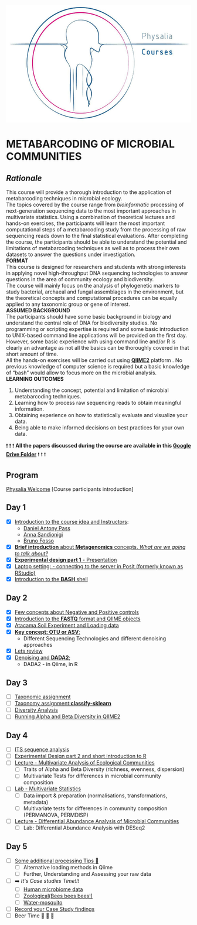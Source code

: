 <img src="main_data_dir/image.jpg" width="940" alt="None">  

**METABARCODING OF MICROBIAL COMMUNITIES**  
=====

## ***Rationale***
This course will provide a thorough introduction to the application of metabarcoding techniques in microbial ecology.  
The topics covered by the course range from *bioinformatic* processing of next-generation sequencing data to the most important approaches in multivariate statistics. Using a combination of theoretical lectures and hands-on exercises, the participants will learn the most important computational steps of a metabarcoding study from the processing of raw sequencing reads down to the final statistical evaluations. After completing the course, the participants should be able to understand the potential and limitations of metabarcoding techniques as well as to process their own datasets to answer the questions under investigation.  
__FORMAT__  
This course is designed for researchers and students with strong interests in applying novel high-throughput DNA sequencing technologies to answer questions in the area of community ecology and biodiversity.  
The course will mainly focus on the analysis of phylogenetic markers to study bacterial, archaeal and fungal assemblages in the environment, but the theoretical concepts and computational procedures can be equally applied to any taxonomic group or gene of interest.  
__ASSUMED BACKGROUND__  
The participants should have some basic background in biology and understand the central role of DNA for biodiversity studies. No programming or scripting expertise is required and some basic introduction to UNIX-based command line applications will be provided on the first day. However, some basic experience with using command line and/or R is clearly an advantage as not all the basics can be thoroughly covered in that short amount of time.  
All the hands-on exercises will be carried out using [**QIIME2**](https://qiime2.org/) platform . No previous knowledge of computer science is required but a basic knowledge of “bash” would allow to focus more on the microbial analysis.  
__LEARNING OUTCOMES__  
1) Understanding the concept, potential and limitation of microbial metabarcoding techniques.
2) Learning how to process raw sequencing reads to obtain meaningful information.
3) Obtaining experience on how to statistically evaluate and visualize your data.
4) Being able to make informed decisions on best practices for your own data.  
  
:exclamation: :exclamation: :exclamation: **All the papers discussed during the course are available in this [Google Drive Folder](https://drive.google.com/drive/folders/1pld02nU8v6APTbysmT_iQdGw8tKToByr?usp=share_link)** :exclamation: :exclamation: :exclamation:    
  

## Program
[Physalia Welcome](https://drive.google.com/open?id=1zAqld5-NcofYez4QYsGGvX0ZtJGphRNQHCBVwUgYNVE)
[Course participants introduction]
## Day 1
- [X] [Introduction to the course idea and Instructors](Welcome.pptx):
    - [Daniel Antony Pass](https://scholar.google.com/citations?user=XQml0DQAAAAJ&hl=en)  
    - [Anna Sandionigi](https://scholar.google.com/citations?hl=it&user=DLDuk_EAAAAJ)  
    - [Bruno Fosso](https://scholar.google.com/citations?user=TBeT9pIAAAAJ&hl=it)  
- [X] [**Brief introduction** about __Metagenomics__ concepts. *What are we going to talk about?*](https://docs.google.com/presentation/d/1Pei27F-JkJUiJXL7nCe5WaWffws7EHWk5EA3AfyrV-Q/edit?usp=share_link)
- [X] [**Experimental design part 1**  - Presentation](https://docs.google.com/presentation/d/1BGdfq3lH9avWzLAmXq6RMiOr_F5GEy9i9gyphj6JaYk/edit?usp=sharing)
- [X] [Laptop setting: - connecting to the server in Posit (formerly known as RStudio)](https://docs.google.com/presentation/d/1yA5ytQFu-npecFNrh3KDEk6IzHjG4KLotiGIXSruMuo/edit?usp=share_link)  
- [X] [Introduction to the **BASH** shell](unix_short_tutorial/Readme.md)

## Day 2
- [X] [Few concepts about Negative and Positive controls](unix_short_tutorial/controls.md)
- [X] [Introduction to the **FASTQ** format and QIIME objects](https://docs.google.com/presentation/d/1RowyRGCLqAgt6Oxa_h3c33r4SI9reZlq6ZheRv-HAks/edit?usp=share_link)
- [X] [Atacama Soil Experiment and Loading data](16S_ITS_tutorial/readme.md) 
- [X] [**Key concept: OTU or ASV**;](https://docs.google.com/presentation/d/1XHQGInyWt9SGmyH6C4UA2-flloR3vQghIzJ2MDAKsqY/edit?usp=sharing)
  - Different Sequencing Technologies and different denoising approaches
- [X] [Lets review](unix_short_tutorial/Readme.md)
- [X] [Denoising and **DADA2**](16S_ITS_tutorial/readme.md#step2-quality-controlling-sequences-and-building-feature-table-and-feature-data);
  - DADA2 - in Qiime, in R

## Day 3
- [ ] [Taxonomic assignment](https://drive.google.com/open?id=1oHTCBiJ1HoHAREZIN2NVSHnC63QphDUJr_cPbgqgDs4)
- [ ] [Taxonomy assignment:**classify-sklearn**](16S_ITS_tutorial/readme.md#step3-summarizing-feature-table-and-feature-data)
- [ ] [Diversity Analysis](https://docs.google.com/presentation/d/1wvxFCYMiQW-RH669eK1l6EcmcBqd0q7l2oF4do7okI8/edit?usp=share_link)
- [ ] [Running Alpha and Beta Diversity in QIIME2](16S_ITS_tutorial/readme.md#step6-analyzing-alpha-and-beta-diversities)

## Day 4
- [ ] [ITS sequence analysis](ITS/ITS_readme.md)
- [ ] [Experimental Design part 2 and short introduction to R](https://docs.google.com/presentation/d/1ybw75VKyMK9vJ_yy2SpFYbn8SZMJ7_6yf-BC0gLJ5vg/edit?usp=sharing)
- [ ] [Lecture  - Multivariate Analysis of Ecological Communities](https://docs.google.com/presentation/d/1SEXLnsAk71ghWJFBjvnSL9-JIU5kHyYi/edit?usp=sharing&ouid=113644278417838041864&rtpof=true&sd=true)  
  - [ ] Traits of Alpha and Beta Diversity (richness, evenness, dispersion)  
  - [ ] Multivariate Tests for differences in microbial community composition  
- [ ] [Lab  - Multivariate Statistics](https://glcdn.githack.com/bfosso/physalia_metabarcoding_oct2021/raw/main/Day4_5_material/Physalia-Metabarcoding-Course-Oct21.html)  
  - [ ] Data import & preparation (normalisations, transformations, metadata)  
  - [ ] Multivariate tests for differences in community composition (PERMANOVA, PERMDISP)    
- [ ] [Lecture - Differential Abundance Analysis of Microbial Communities](https://docs.google.com/presentation/d/1Z2F2_goIAuuKXQQ7ocClOgq8x6tbpClW/edit?usp=sharing&ouid=113644278417838041864&rtpof=true&sd=true) 
  - [ ] Lab: Differential Abundance Analysis with DESeq2

## Day 5
- [ ] [Some additional processing Tips :volcano: ](DataImport_and_Tax_management/readme.md)
  - [ ] Alternative loading methods in Qiime
  - [ ] Further, Understanding and Assessing your raw data
- [ ] :arrow_right: _It's Case studies Time!!!_
  - [ ] [Human microbiome data](human_cancer/readme.md)
  - [ ] [Zoological(Bees bees bees!)](Bee_microbiome/readme.md)
  - [ ] [Water-mosquito](water_mosquito/readme.md)
- [ ] [Record your Case Study findings](https://drive.google.com/drive/folders/1jwEfH0Urm_TjR2lVEO03L1EStmCSWyoC?usp=sharing)
- [ ] Beer Time :beers: :beers: :beers:
